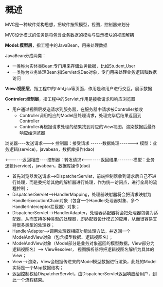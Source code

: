 # 概述

MVC是一种软件架构思想，把软件按照模型，视图，控制器来划分

MVC设计模式的任务是将包含业务数据的模块与显示模块的视图解耦

**Model:模型层**，指工程中的JavaBean，用来处理数据

JavaBean分成两类：

- 一类称为实体类Bean:专门用来存储业务数据，比如Student,User
- 一类称为业务处理Bean:指Servlet或Dao对象，专门用来处理业务逻辑和数据访问



**View:视图层**，指工程中的html,jsp等页面，作用是和用户进行交互，展示数据

**Controler:控制层**，指工程中的Servlet,作用是接收请求和响应浏览器

- 用户通过视图层发送请求到服务器，在服务器中请求被Controller接收
  - Controller调用相应的Model层处理请求，处理完毕后结果返回到Controller
  - Controller再根据请求处理的结果找到对应的View视图，渲染数据后最终响应给浏览器



浏览器----发送请求---> 控制器：接受请求 ------数据处理-------> 模型：业务逻辑(service)，javabean，数据库操作(dao)

​		<------返回相应----控制器：转发请求<-------返回结果--------模型：业务逻辑(service)，javabean，数据库操作(dao)



- 首先浏览器发送请求——>DispatcherServlet，前端控制器收到请求后自己不进行处理，而是委托给其他的解析器进行处理，作为统一访问点，进行全局的流程控制；
- DispatcherServlet——>HandlerMapping，处理器映射器将会把请求映射为HandlerExecutionChain对象（包含一个Handler处理器对象、多个HandlerInterceptor拦截器）对象；
- DispatcherServlet——>HandlerAdapter，处理器适配器将会把处理器包装为适配器，从而支持多种类型的处理器，即适配器设计模式的应用，从而很容易支持很多类型的处理器；
- HandlerAdapter——>调用处理器相应功能处理方法，并返回一个ModelAndView对象（包含模型数据、逻辑视图名）；
- ModelAndView对象（Model部分是业务对象返回的模型数据，View部分为逻辑视图名）——> ViewResolver， 视图解析器将把逻辑视图名解析为具体的View；
- View——>渲染，View会根据传进来的Model模型数据进行渲染，此处的Model实际是一个Map数据结构；
- 返回控制权给DispatcherServlet，由DispatcherServlet返回响应给用户，到此一个流程结束。
  

















































































































































































































































